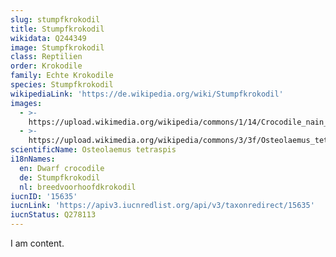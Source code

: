 ```yaml
---
slug: stumpfkrokodil
title: Stumpfkrokodil
wikidata: Q244349
image: Stumpfkrokodil
class: Reptilien
order: Krokodile
family: Echte Krokodile
species: Stumpfkrokodil
wikipediaLink: 'https://de.wikipedia.org/wiki/Stumpfkrokodil'
images:
  - >-
    https://upload.wikimedia.org/wikipedia/commons/1/14/Crocodile_nain_aquarium_porte_dorée_Paris.JPG
  - >-
    https://upload.wikimedia.org/wikipedia/commons/3/3f/Osteolaemus_tetraspis_fg01.JPG
scientificName: Osteolaemus tetraspis
i18nNames:
  en: Dwarf crocodile
  de: Stumpfkrokodil
  nl: breedvoorhoofdkrokodil
iucnID: '15635'
iucnLink: 'https://apiv3.iucnredlist.org/api/v3/taxonredirect/15635'
iucnStatus: Q278113
---
```


I am content.
